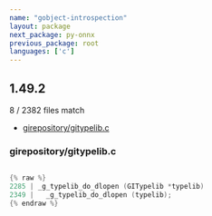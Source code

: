 ```yaml
---
name: "gobject-introspection"
layout: package
next_package: py-onnx
previous_package: root
languages: ['c']
---
```

## 1.49.2
8 / 2382 files match

 - [girepository/gitypelib.c](#girepositorygitypelibc)

### girepository/gitypelib.c

```c

{% raw %}
2285 | _g_typelib_do_dlopen (GITypelib *typelib)
2349 |   _g_typelib_do_dlopen (typelib);
{% endraw %}

```